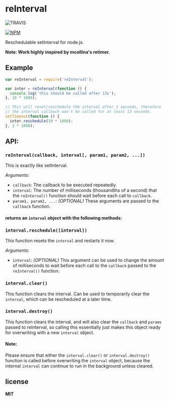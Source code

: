 # reInterval

![TRAVIS](https://travis-ci.org/4rzael/reInterval.svg)

[![NPM](https://nodei.co/npm/reinterval.png?downloads=true&downloadRank=true)](https://nodei.co/npm/reinterval/)

Reschedulable setInterval for node.js.

**Note: Work highly inspired by mcollina's retimer.**

## Example

```javascript
var reInterval = require('reInterval');

var inter = reInterval(function () {
  console.log('this should be called after 13s');
}, 10 * 1000);

// This will reset/reschedule the interval after 3 seconds, therefore
// the interval callback won't be called for at least 13 seconds.
setTimeout(function () {
  inter.reschedule(10 * 1000);
}, 3 * 1000);
```

## API:

### `reInterval(callback, interval[, param1, param2, ...])`

This is exactly like setInterval.

_Arguments:_

* `callback`: The callback to be executed repeatedly.
* `interval`: The number of milliseconds \(thousandths of a second\) that the `reInterval()` function should wait before each call to `callback`.
* `param1, param2, ...`: _\(OPTIONAL\)_ These arguments are passed to the `callback` function.

#### returns an `interval` object with the following methods:

### `interval.reschedule([interval])`

This function resets the `interval` and restarts it now.

_Arguments:_

* `interval`: _\(OPTIONAL\)_ This argument can be used to change the amount of milliseconds to wait before each call to the `callback` passed to the `reInterval()` function.

### `interval.clear()`

This function clears the interval. Can be used to temporarily clear the `interval`, which can be rescheduled at a later time.

### `interval.destroy()`

This function clears the interval, and will also clear the `callback` and `params` passed to reInterval, so calling this essentially just makes this object ready for overwriting with a new `interval` object.

#### Note:

Please ensure that either the `interval.clear()` or `interval.destroy()` function is called before overwriting the `interval` object, because the internal `interval` can continue to run in the background unless cleared.

## license

**MIT**

